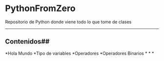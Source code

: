 # PythonFromZero
Repositorio de Python donde viene todo lo que tome de clases

---

## Contenidos##

*Hola Mundo
*Tipo de variables 
*Operadores
*Operadores Binarios
*
*
*

